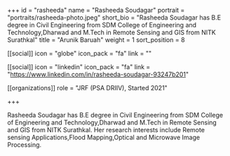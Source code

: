 +++
id = "rasheeda"
name = "Rasheeda Soudagar"
portrait = "portraits/rasheeda-photo.jpeg"
short_bio = "Rasheeda Soudagar has B.E degree in Civil Engineering from SDM College of Engineering and Technology,Dharwad and M.Tech in Remote Sensing and GIS from NITK Surathkal"
title = "Arunik Baruah"
weight = 1
sort_position = 8

[[social]]
    icon = "globe"
    icon_pack = "fa"
    link = ""

[[social]]
    icon = "linkedin"
    icon_pack = "fa"
    link = "https://www.linkedin.com/in/rasheeda-soudagar-93247b201"

[[organizations]]
    role = "JRF (PSA DRIIV), Started 2021"

+++

Rasheeda Soudagar has B.E degree in Civil Engineering from SDM College of Engineering and Technology,Dharwad and M.Tech in Remote Sensing and GIS from NITK Surathkal. Her research interests include Remote sensing Applications,Flood Mapping,Optical and Microwave Image Processing.